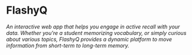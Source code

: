 # FlashyQ

_An interactive web app that helps you engage in active recall with your data. Whether you\'re a student memorizing vocabulary, or simply curious about various topics, FlashyQ provides a dynamic platform to move information from short-term to long-term memory._